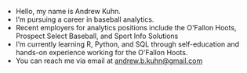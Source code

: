 - Hello, my name is Andrew Kuhn.
- I’m pursuing a career in baseball analytics.
- Recent employers for analytics positions include the O'Fallon Hoots, Prospect Select Baseball, and Sport Info Solutions
- I’m currently learning R, Python, and SQL through self-education and hands-on experience working for the O'Fallon Hoots. 
- You can reach me via email at andrew.b.kuhn@gmail.com


<!---
andrewkuhn/andrewkuhn is a ✨ special ✨ repository because its `README.md` (this file) appears on your GitHub profile.
You can click the Preview link to take a look at your changes.
--->

